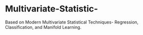 # Multivariate-Statistic-
Based on Modern Multivariate Statistical Techniques- Regression, Classification, and Manifold Learning.
